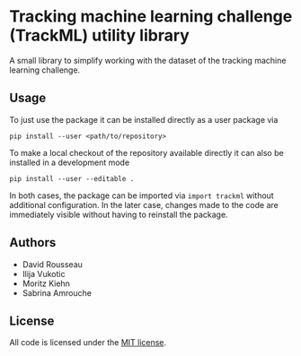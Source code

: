 Tracking machine learning challenge (TrackML) utility library
=============================================================

A small library to simplify working with the dataset of the tracking machine
learning challenge.

Usage
-----

To just use the package it can be installed directly as a user package via

    pip install --user <path/to/repository>

To make a local checkout of the repository available directly it can also be
installed in a development mode

    pip install --user --editable .

In both cases, the package can be imported via `import trackml` without
additional configuration. In the later case, changes made to the code are
immediately visible without having to reinstall the package.

Authors
-------

*   David Rousseau
*   Ilija Vukotic
*   Moritz Kiehn
*   Sabrina Amrouche

License
-------

All code is licensed under the [MIT license][mit_license].

[mit_license]: http://www.opensource.org/licenses/MIT
